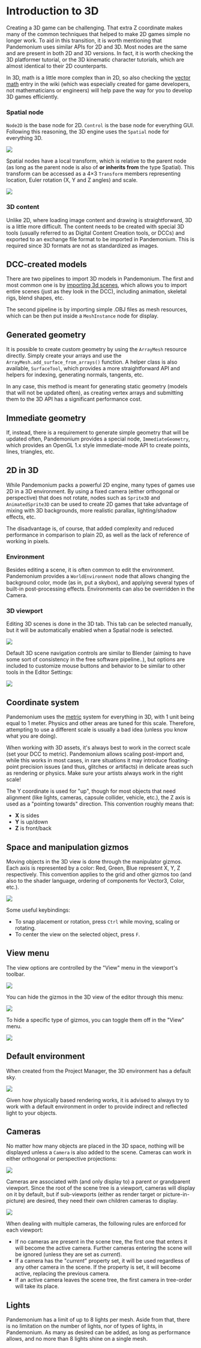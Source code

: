 

# Introduction to 3D

Creating a 3D game can be challenging. That extra Z coordinate makes
many of the common techniques that helped to make 2D games simple no
longer work. To aid in this transition, it is worth mentioning that
Pandemonium uses similar APIs for 2D and 3D. Most nodes are the same and
are present in both 2D and 3D versions. In fact, it is worth checking
the 3D platformer tutorial, or the 3D kinematic character tutorials,
which are almost identical to their 2D counterparts.

In 3D, math is a little more complex than in 2D, so also checking the
[vector math](../01_math/01_vector_math.md) entry in the wiki (which was especially created for game
developers, not mathematicians or engineers) will help pave the way for you
to develop 3D games efficiently.

### Spatial node

`Node2D` is the base node for 2D.
`Control` is the base node for everything GUI.
Following this reasoning, the 3D engine uses the `Spatial`
node for everything 3D.

![](img/tuto_3d1.png)

Spatial nodes have a local transform, which is relative to the parent
node (as long as the parent node is also of **or inherits from** the type
Spatial). This transform can be accessed as a 4×3
`Transform`
members representing location, Euler rotation (X, Y and Z angles) and
scale.

![](img/tuto_3d2.png)

### 3D content

Unlike 2D, where loading image content and drawing is straightforward,
3D is a little more difficult. The content needs to be created with
special 3D tools (usually referred to as Digital Content Creation tools, or
DCCs) and exported to an exchange file format to be imported in
Pandemonium. This is required since 3D formats are not as standardized as images.

## DCC-created models

There are two pipelines to import 3D models in Pandemonium. The first and most
common one is by [importing 3d scenes](../21_assets_pipeline/06_exporting_3d_scenes.md), which allows you to import
entire scenes (just as they look in the DCC), including animation,
skeletal rigs, blend shapes, etc.

The second pipeline is by importing simple .OBJ files as mesh resources,
which can be then put inside a `MeshInstance`
node for display.

## Generated geometry

It is possible to create custom geometry by using the
`ArrayMesh` resource directly. Simply create your arrays
and use the `ArrayMesh.add_surface_from_arrays()`
function. A helper class is also available, `SurfaceTool`,
which provides a more straightforward API and helpers for indexing,
generating normals, tangents, etc.

In any case, this method is meant for generating static geometry (models
that will not be updated often), as creating vertex arrays and
submitting them to the 3D API has a significant performance cost.

## Immediate geometry

If, instead, there is a requirement to generate simple geometry that
will be updated often, Pandemonium provides a special node,
`ImmediateGeometry`,
which provides an OpenGL 1.x style immediate-mode API to create points,
lines, triangles, etc.

## 2D in 3D

While Pandemonium packs a powerful 2D engine, many types of games use 2D in a
3D environment. By using a fixed camera (either orthogonal or
perspective) that does not rotate, nodes such as
`Sprite3D` and
`AnimatedSprite3D`
can be used to create 2D games that take advantage of mixing with 3D
backgrounds, more realistic parallax, lighting/shadow effects, etc.

The disadvantage is, of course, that added complexity and reduced
performance in comparison to plain 2D, as well as the lack of reference
of working in pixels.

### Environment

Besides editing a scene, it is often common to edit the environment.
Pandemonium provides a `WorldEnvironment`
node that allows changing the background color, mode (as in, put a
skybox), and applying several types of built-in post-processing effects.
Environments can also be overridden in the Camera.

### 3D viewport

Editing 3D scenes is done in the 3D tab. This tab can be selected
manually, but it will be automatically enabled when a Spatial node is
selected.

![](img/tuto_3d3.png)

Default 3D scene navigation controls are similar to Blender (aiming to
have some sort of consistency in the free software pipeline..), but
options are included to customize mouse buttons and behavior to be
similar to other tools in the Editor Settings:

![](img/tuto_3d4.png)

## Coordinate system

Pandemonium uses the [metric](https://en.wikipedia.org/wiki/Metric_system)
system for everything in 3D, with 1 unit being equal to 1 meter.
Physics and other areas are tuned for this scale. Therefore, attempting to use a
different scale is usually a bad idea (unless you know what you are doing).

When working with 3D assets, it's always best to work in the correct
scale (set your DCC to metric). Pandemonium allows scaling post-import and,
while this works in most cases, in rare situations it may introduce
floating-point precision issues (and thus, glitches or artifacts) in
delicate areas such as rendering or physics. Make sure your artists
always work in the right scale!

The Y coordinate is used for "up", though for most objects that need
alignment (like lights, cameras, capsule collider, vehicle, etc.), the Z
axis is used as a "pointing towards" direction. This convention roughly
means that:

-  **X** is sides
-  **Y** is up/down
-  **Z** is front/back

## Space and manipulation gizmos

Moving objects in the 3D view is done through the manipulator gizmos.
Each axis is represented by a color: Red, Green, Blue represent X, Y, Z
respectively. This convention applies to the grid and other gizmos too
(and also to the shader language, ordering of components for
Vector3, Color, etc.).

![](img/tuto_3d5.png)

Some useful keybindings:

-  To snap placement or rotation, press `Ctrl` while moving, scaling
   or rotating.
-  To center the view on the selected object, press `F`.

## View menu

The view options are controlled by the "View" menu in the viewport's toolbar.

![](img/tuto_3d6.png)

You can hide the gizmos in the 3D view of the editor through this menu:

![](img/tuto_3d6_1.png)

To hide a specific type of gizmos, you can toggle them off in the "View" menu.

![](img/tuto_3d6_2.png)

## Default environment

When created from the Project Manager, the 3D environment has a default sky.

![](img/tuto_3d8.png)

Given how physically based rendering works, it is advised to always try to
work with a default environment in order to provide indirect and reflected
light to your objects.

## Cameras

No matter how many objects are placed in the 3D space, nothing will be
displayed unless a `Camera` is
also added to the scene. Cameras can work in either orthogonal or
perspective projections:

![](img/tuto_3d10.png)

Cameras are associated with (and only display to) a parent or grandparent
viewport. Since the root of the scene tree is a viewport, cameras will
display on it by default, but if sub-viewports (either as render target
or picture-in-picture) are desired, they need their own children cameras
to display.

![](img/tuto_3d11.png)

When dealing with multiple cameras, the following rules are enforced for
each viewport:

-  If no cameras are present in the scene tree, the first one that
   enters it will become the active camera. Further cameras entering the
   scene will be ignored (unless they are set as *current*).
-  If a camera has the "*current*" property set, it will be used
   regardless of any other camera in the scene. If the property is set,
   it will become active, replacing the previous camera.
-  If an active camera leaves the scene tree, the first camera in
   tree-order will take its place.

## Lights

Pandemonium has a limit of up to 8 lights per mesh. Aside from that, there
is no limitation on the number of lights, nor of types of lights, in
Pandemonium. As many as desired can be added, as long as performance allows,
and no more than 8 lights shine on a single mesh.

